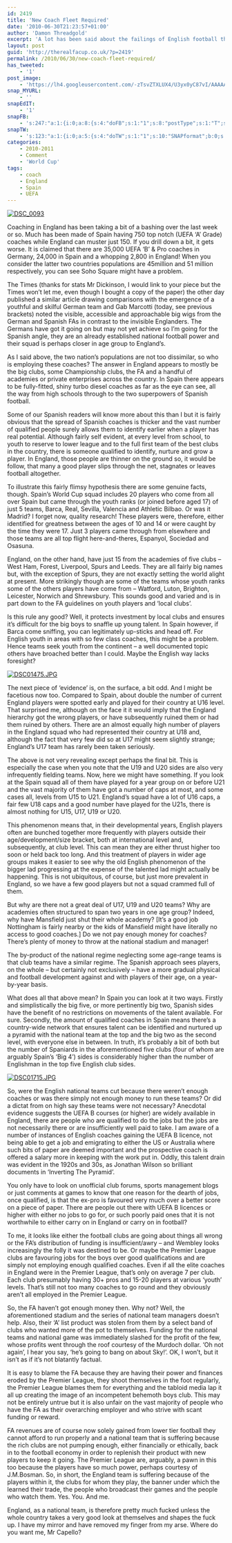 ```yaml
---
id: 2419
title: 'New Coach Fleet Required'
date: '2010-06-30T21:23:57+01:00'
author: 'Damon Threadgold'
excerpt: 'A lot has been said about the failings of English football this week and the number of coaches has been pinpointed. But who''s fault is it? It surely isn''t as simple as THE FA? No.'
layout: post
guid: 'http://therealfacup.co.uk/?p=2419'
permalink: /2010/06/30/new-coach-fleet-required/
has_tweeted:
    - '1'
post_image:
    - 'https://lh4.googleusercontent.com/-zTsvZTXLUX4/U3yx0yC87vI/AAAAAAAAEPI/da8aGYOXL5M/s450/BusForeStreet1_450-1.jpg'
snap_MYURL:
    - ''
snapEdIT:
    - '1'
snapFB:
    - 's:247:"a:1:{i:0;a:8:{s:4:"doFB";s:1:"1";s:8:"postType";s:1:"T";s:10:"AttachPost";s:1:"2";s:10:"SNAPformat";s:51:"New post (%TITLE%) has been published on %SITENAME%";s:9:"isAutoImg";s:1:"A";s:8:"imgToUse";b:0;s:9:"isAutoURL";s:1:"A";s:8:"urlToUse";b:0;}}";'
snapTW:
    - 's:123:"a:1:{i:0;a:5:{s:4:"doTW";s:1:"1";s:10:"SNAPformat";b:0;s:8:"attchImg";s:1:"0";s:9:"isAutoImg";s:1:"A";s:8:"imgToUse";b:0;}}";'
categories:
    - 2010-2011
    - Comment
    - 'World Cup'
tags:
    - coach
    - England
    - Spain
    - UEFA
---
```


[![DSC_0093](http://lh6.ggpht.com/_3L4_Y2OBz2M/StXTuV6DY2I/AAAAAAAABSM/kCU2vdncX9o/DSC_0093.jpg?imgmax=200)](http://lh6.ggpht.com/_3L4_Y2OBz2M/StXTuV6DY2I/AAAAAAAABSM/kCU2vdncX9o/DSC_0093.jpg?imgmax=640)

Coaching in England has been taking a bit of a bashing over the last week or so. Much has been made of Spain having 750 top notch (UEFA ‘A’ Grade) coaches while England can muster just 150. If you drill down a bit, it gets worse. It is claimed that there are 35,000 UEFA ‘B’ &amp; Pro coaches in Germany, 24,000 in Spain and a whopping 2,800 in England! When you consider the latter two countries populations are 45million and 51 million respectively, you can see Soho Square might have a problem.

The Times (thanks for stats Mr Dickinson, I would link to your piece but the Times won’t let me, even though I bought a copy of the paper) the other day published a similar article drawing comparisons with the emergence of a youthful and skilful German team and Gab Marcotti (today, see previous brackets) noted the visible, accessible and approachable big wigs from the German and Spanish FAs in contrast to the invisible Englanders. The Germans have got it going on but may not yet achieve so I’m going for the Spanish angle, they are an already established national football power and their squad is perhaps closer in age group to England’s.

As I said above, the two nation’s populations are not too dissimilar, so who is employing these coaches? The answer in England appears to mostly be the big clubs, some Championship clubs, the FA and a handful of academies or private enterprises across the country. In Spain there appears to be fully-fitted, shiny turbo diesel coaches as far as the eye can see, all the way from high schools through to the two superpowers of Spanish football.

Some of our Spanish readers will know more about this than I but it is fairly obvious that the spread of Spanish coaches is thicker and the vast number of qualified people surely allows them to identify earlier when a player has real potential. Although fairly self evident, at every level from school, to youth to reserve to lower league and to the full first team of the best clubs in the country, there is someone qualified to identify, nurture and grow a player. In England, those people are thinner on the ground so, it would be follow, that many a good player slips through the net, stagnates or leaves football altogether.

To illustrate this fairly flimsy hypothesis there are some genuine facts, though. Spain’s World Cup squad includes 20 players who come from all over Spain but came through the youth ranks (or joined before aged 17) of just 5 teams, Barca, Real, Sevilla, Valencia and Athletic Bilbao. Or was it Madrid? I forget now, quality research! These players were, therefore, either identified for greatness between the ages of 10 and 14 or were caught by the time they were 17. Just 3 players came through from elsewhere and those teams are all top flight here-and-theres, Espanyol, Sociedad and Osasuna.

England, on the other hand, have just 15 from the academies of five clubs – West Ham, Forest, Liverpool, Spurs and Leeds. They are all fairly big names but, with the exception of Spurs, they are not exactly setting the world alight at present. More strikingly though are some of the teams whose youth ranks some of the others players have come from – Watford, Luton, Brighton, Leicester, Norwich and Shrewsbury. This sounds good and varied and is in part down to the FA guidelines on youth players and ‘local clubs’.

Is this rule any good? Well, it protects investment by local clubs and ensures it’s difficult for the big boys to snaffle up young talent. In Spain however, if Barca come sniffing, you can legitimately up-sticks and head off. For English youth in areas with so few class coaches, this might be a problem. Hence teams seek youth from the continent – a well documented topic others have broached better than I could. Maybe the English way lacks foresight?

[![DSC01475.JPG](http://lh5.ggpht.com/_3L4_Y2OBz2M/S4CLIhRW9FI/AAAAAAAAB9E/yRdREDRWxZI/DSC01475.JPG?imgmax=200)](http://lh5.ggpht.com/_3L4_Y2OBz2M/S4CLIhRW9FI/AAAAAAAAB9E/yRdREDRWxZI/DSC01475.JPG?imgmax=640)

The next piece of ‘evidence’ is, on the surface, a bit odd. And I might be facetious now too. Compared to Spain, about double the number of current England players were spotted early and played for their country at U16 level. That surprised me, although on the face it it would imply that the England hierarchy got the wrong players, or have subsequently ruined them or had them ruined by others. There are an almost equally high number of players in the England squad who had represented their country at U18 and, although the fact that very few did so at U17 might seem slightly strange; England’s U17 team has rarely been taken seriously.

The above is not very revealing except perhaps the final bit. This is especially the case when you note that the U19 and U20 sides are also very infrequently fielding teams. Now, here we might have something. If you look at the Spain squad all of them have played for a year group on or before U21 and the vast majority of them have got a number of caps at most, and some cases all, levels from U15 to U21. England’s squad have a lot of U16 caps, a fair few U18 caps and a good number have played for the U21s, there is almost nothing for U15, U17, U19 or U20.

This phenomenon means that, in their developmental years, English players often are bunched together more frequently with players outside their age/development/size bracket, both at international level and, subsequently, at club level. This can mean they are either thrust higher too soon or held back too long. And this treatment of players in wider age groups makes it easier to see why the old English phenomenon of the bigger lad progressing at the expense of the talented lad might actually be happening. This is not ubiquitous, of course, but just more prevalent in England, so we have a few good players but not a squad crammed full of them.

But why are there not a great deal of U17, U19 and U20 teams? Why are academies often structured to span two years in one age group? Indeed, why have Mansfield just shut their whole academy? \[It’s a good job Nottingham is fairly nearby or the kids of Mansfield might have literally no access to good coaches.\] Do we not pay enough money for coaches? There’s plenty of money to throw at the national stadium and manager!

The by-product of the national regime neglecting some age-range teams is that club teams have a similar regime. The Spanish approach sees players, on the whole – but certainly not exclusively – have a more gradual physical and football development against and with players of their age, on a year-by-year basis.

What does all that above mean? In Spain you can look at it two ways. Firstly and simplistically the big five, or more pertinently big two, Spanish sides have the benefit of no restrictions on movements of the talent available. For sure. Secondly, the amount of qualified coaches in Spain means there’s a country-wide network that ensures talent can be identified and nurtured up a pyramid with the national team at the top and the big two as the second level, with everyone else in between. In truth, it’s probably a bit of both but the number of Spaniards in the aforementioned five clubs (four of whom are arguably Spain’s ‘Big 4’) sides is considerably higher than the number of Englishman in the top five English club sides.

[![DSC01715.JPG](http://lh5.ggpht.com/_3L4_Y2OBz2M/S-1no0R0TyI/AAAAAAAACGU/mWPfJ8SYb-A/DSC01715.JPG?imgmax=200)](http://lh5.ggpht.com/_3L4_Y2OBz2M/S-1no0R0TyI/AAAAAAAACGU/mWPfJ8SYb-A/DSC01715.JPG?imgmax=640)

So, were the English national teams cut because there weren’t enough coaches or was there simply not enough money to run these teams? Or did a dictat from on high say these teams were not necessary? Anecdotal evidence suggests the UEFA B courses (or higher) are widely available in England, there are people who are qualified to do the jobs but the jobs are not necessarily there or are insufficiently well paid to take. I am aware of a number of instances of English coaches gaining the UEFA B licence, not being able to get a job and emigrating to either the US or Australia where such bits of paper are deemed important and the prospective coach is offered a salary more in keeping with the work put in. Oddly, this talent drain was evident in the 1920s and 30s, as Jonathan Wilson so brilliant documents in ‘Inverting The Pyramid’.

You only have to look on unofficial club forums, sports management blogs or just comments at games to know that one reason for the dearth of jobs, once qualified, is that the ex-pro is favoured very much over a better score on a piece of paper. There are people out there with UEFA B licences or higher with either no jobs to go for, or such poorly paid ones that it is not worthwhile to either carry on in England or carry on in football?

To me, it looks like either the football clubs are going about things all wrong or the FA’s distribution of funding is insufficient/awry – and Wembley looks increasingly the folly it was destined to be. Or maybe the Premier League clubs are favouring jobs for the boys over good qualifications and are simply not employing enough qualified coaches. Even if all the elite coaches in England were in the Premier League, that’s only on average 7 per club. Each club presumably having 30+ pros and 15-20 players at various ‘youth’ levels. That’s still not too many coaches to go round and they obviously aren’t all employed in the Premier League.

So, the FA haven’t got enough money then. Why not? Well, the aforementioned stadium and the series of national team managers doesn’t help. Also, their ‘A’ list product was stolen from them by a select band of clubs who wanted more of the pot to themselves. Funding for the national teams and national game was immediately slashed for the profit of the few, whose profits went through the roof courtesy of the Murdoch dollar. ‘Oh not again’, I hear you say, ‘he’s going to bang on about Sky!’. OK, I won’t, but it isn’t as if it’s not blatantly factual.

It is easy to blame the FA because they are having their power and finances eroded by the Premier League, they shoot themselves in the foot regularly, the Premier League blames them for everything and the tabloid media lap it all up creating the image of an incompetent behemoth boys club. This may not be entirely untrue but it is also unfair on the vast majority of people who have the FA as their overarching employer and who strive with scant funding or reward.

FA revenues are of course now solely gained from lower tier football they cannot afford to run properly and a national team that is suffering because the rich clubs are not pumping enough, either financially or ethically, back in to the football economy in order to replenish their product with new players to keep it going. The Premier League are, arguably, a pawn in this too because the players have so much power, perhaps courtesy of J.M.Bosman. So, in short, the England team is suffering because of the players within it, the clubs for whom they play, the banner under which the learned their trade, the people who broadcast their games and the people who watch them. Yes. You. And me.

England, as a national team, is therefore pretty much fucked unless the whole country takes a very good look at themselves and shapes the fuck up. I have my mirror and have removed my finger from my arse. Where do you want me, Mr Capello?